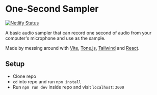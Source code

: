 # One-Second Sampler
[![Netlify Status](https://api.netlify.com/api/v1/badges/15473503-aa5b-4780-9adb-0a78f6a57981/deploy-status)](https://app.netlify.com/sites/onesecondsampler/deploys)

A basic audio sampler that can record one second of audio from your computer's microphone and use as the sample.

Made by messing around with [Vite](https://vitejs.dev/), [Tone.js](https://tonejs.github.io/), [Tailwind](https://tailwindcss.com/) and [React](https://reactjs.org/).

## Setup
- Clone repo
- `cd` into repo and run `npm install`
- Run `npm run dev` inside repo and visit `localhost:3000`